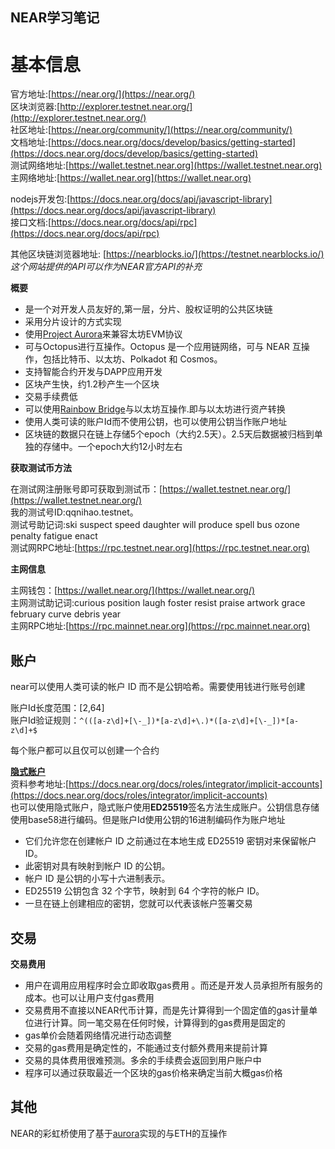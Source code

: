 NEAR学习笔记
----------------------------------

# 基本信息

官方地址:[https://near.org/](https://near.org/)<br>
区块浏览器:[http://explorer.testnet.near.org/](http://explorer.testnet.near.org/)<br>
社区地址:[https://near.org/community/](https://near.org/community/)<br>
文档地址:[https://docs.near.org/docs/develop/basics/getting-started](https://docs.near.org/docs/develop/basics/getting-started)<br>
测试网络地址:[https://wallet.testnet.near.org](https://wallet.testnet.near.org)<br>
主网络地址:[https://wallet.near.org](https://wallet.near.org)

nodejs开发包:[https://docs.near.org/docs/api/javascript-library](https://docs.near.org/docs/api/javascript-library)<br>
接口文档:[https://docs.near.org/docs/api/rpc](https://docs.near.org/docs/api/rpc)

其他区块链浏览器地址: [https://nearblocks.io/](https://testnet.nearblocks.io/) *这个网站提供的API可以作为NEAR官方API的补充* 

**概要**<br>
* 是一个对开发人员友好的,第一层，分片、股权证明的公共区块链
* 采用分片设计的方式实现
* 使用[Project Aurora](http://www.aurora.dev/)来兼容太坊EVM协议
* 可与Octopus进行互操作。Octopus 是一个应用链网络，可与 NEAR 互操作，包括比特币、以太坊、Polkadot 和 Cosmos。
* 支持智能合约开发与DAPP应用开发
* 区块产生快，约1.2秒产生一个区块
* 交易手续费低
* 可以使用[Rainbow Bridge](https://rainbowbridge.app/)与以太坊互操作.即与以太坊进行资产转换
* 使用人类可读的账户Id而不使用公钥，也可以使用公钥当作账户地址
* 区块链的数据只在链上存储5个epoch（大约2.5天）。2.5天后数据被归档到单独的存储中。一个epoch大约12小时左右

**获取测试币方法**

在测试网注册账号即可获取到测试币：[https://wallet.testnet.near.org/](https://wallet.testnet.near.org/)<br>
我的测试号ID:qqnihao.testnet。<br>
测试号助记词:ski suspect speed daughter will produce spell bus ozone penalty fatigue enact<br>
测试网RPC地址:[https://rpc.testnet.near.org](https://rpc.testnet.near.org)

**主网信息**

主网钱包：[https://wallet.near.org/](https://wallet.near.org/)<br>
主网测试助记词:curious position laugh foster resist praise artwork grace february curve debris year<br>
主网RPC地址:[https://rpc.mainnet.near.org](https://rpc.mainnet.near.org)

## 账户
near可以使用人类可读的帐户 ID 而不是公钥哈希。需要使用钱进行账号创建

账户Id长度范围：[2,64]<br>
账户Id验证规则：`^(([a-z\d]+[\-_])*[a-z\d]+\.)*([a-z\d]+[\-_])*[a-z\d]+$`


每个账户都可以且仅可以创建一个合约

**[隐式账户](https://docs.near.org/docs/roles/integrator/implicit-accounts)**<br>
资料参考地址:[https://docs.near.org/docs/roles/integrator/implicit-accounts](https://docs.near.org/docs/roles/integrator/implicit-accounts)<br>
也可以使用隐式账户，隐式账户使用**ED25519**签名方法生成账户。公钥信息存储使用base58进行编码。但是账户Id使用公钥的16进制编码作为账户地址
* 它们允许您在创建帐户 ID 之前通过在本地生成 ED25519 密钥对来保留帐户 ID。
* 此密钥对具有映射到帐户 ID 的公钥。
* 帐户 ID 是公钥的小写十六进制表示。
* ED25519 公钥包含 32 个字节，映射到 64 个字符的帐户 ID。
* 一旦在链上创建相应的密钥，您就可以代表该帐户签署交易

## 交易

**交易费用**<br>
* 用户在调用应用程序时会立即收取gas费用 。而还是开发人员承担所有服务的成本。也可以让用户支付gas费用
* 交易费用不直接以NEAR代币计算，而是先计算得到一个固定值的gas计量单位进行计算。同一笔交易在任何时候，计算得到的gas费用是固定的
* gas单价会随着网络情况进行动态调整
* 交易的gas费用是确定性的，不能通过支付额外费用来提前计算
* 交易的具体费用很难预测。多余的手续费会返回到用户账户中
* 程序可以通过获取最近一个区块的gas价格来确定当前大概gas价格


## 其他
NEAR的彩虹桥使用了基于[aurora](https://aurora.dev/)实现的与ETH的互操作